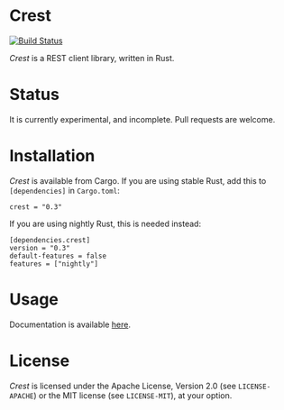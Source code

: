 # Crest

[![Build Status](https://travis-ci.org/pablocouto/crest.svg?branch=master)](https://travis-ci.org/pablocouto/crest)

_Crest_ is a REST client library, written in Rust.

# Status

It is currently experimental, and incomplete. Pull requests are welcome.

# Installation

_Crest_ is available from Cargo. If you are using stable Rust, add this to
`[dependencies]` in `Cargo.toml`:

```
crest = "0.3"
```

If you are using nightly Rust, this is needed instead:

```
[dependencies.crest]
version = "0.3"
default-features = false
features = ["nightly"]
```

# Usage

Documentation is available
[here](https://pablocouto.github.io/crest/crest/index.html).

# License

_Crest_ is licensed under the Apache License, Version 2.0 (see `LICENSE-APACHE`)
or the MIT license (see `LICENSE-MIT`), at your option.
